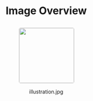 <h1 style ="text-align: center;"> Image Overview </h1>
<div style="display: flex;
flex-wrap: wrap;
gap: 10px;
justify-content: center;
padding: 10px;" >
<div style="flex: 1 1 calc(33.333% - 20px); /* Three images per row on large screens */
        max-width: 150px;
        text-align: center;" >
<img src="https://media.evkx.net/multimedia/technology/driverassistance/forwardcollisionwarning/illustration_xst.jpg" style="width: 150px;
height: auto;
border: 1px solid #ddd;
border-radius: 5px;
  ">
<p>illustration.jpg</p>
</div>
</div>
